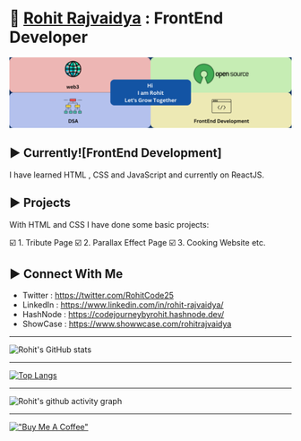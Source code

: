 

# :wave: [Rohit Rajvaidya](https://github.com/RohitRajvaidya5) : FrontEnd Developer

![LinkedIn Banner for Profile](/assets/LinkedIn%20Banner%20for%20Profile.png)

## :arrow_forward: Currently![FrontEnd Development]

I have learned HTML , CSS and JavaScript and currently on ReactJS.


## :arrow_forward: Projects

With HTML and CSS I have done some basic projects:

:ballot_box_with_check: 1. Tribute Page
:ballot_box_with_check: 2. Parallax Effect Page
:ballot_box_with_check: 3. Cooking Website 
etc.


## :arrow_forward: Connect With Me

- Twitter : https://twitter.com/RohitCode25
- LinkedIn : https://www.linkedin.com/in/rohit-rajvaidya/
- HashNode : https://codejourneybyrohit.hashnode.dev/
- ShowCase : https://www.showwcase.com/rohitrajvaidya

***
![Rohit's GitHub stats](https://github-readme-stats.vercel.app/api?username=RohitRajvaidya5&count_private=true)
***
[![Top Langs](https://github-readme-stats.vercel.app/api/top-langs/?username=RohitRajvaidya5)](https://github.com/anuraghazra/github-readme-stats)
***
![Rohit's github activity graph](https://activity-graph.herokuapp.com/graph?username=RohitRajvaidya5&theme=rogue)
***
[!["Buy Me A Coffee"](https://www.buymeacoffee.com/assets/img/custom_images/orange_img.png)](https://www.buymeacoffee.com/rohitcode25)





